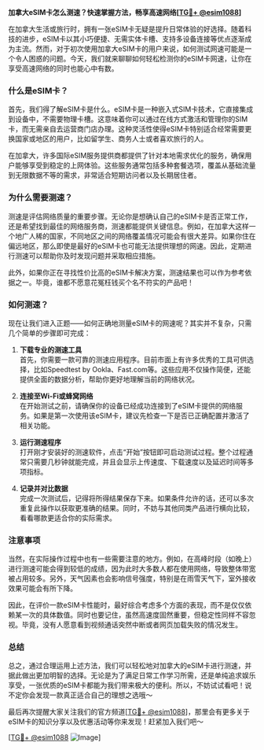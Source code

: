 **加拿大eSIM卡怎么测速？快速掌握方法，畅享高速网络[[TG💪+ @esim1088](https://t.me/s/esim1088)]**

在加拿大生活或旅行时，拥有一张eSIM卡无疑是提升日常体验的好选择。随着科技的进步，eSIM卡以其小巧便捷、无需实体卡槽、支持多设备连接等优点逐渐成为主流。然而，对于初次使用加拿大eSIM卡的用户来说，如何测试网速可能是一个令人困惑的问题。今天，我们就来聊聊如何轻松检测你的eSIM卡网速，让你在享受高速网络的同时也能心中有数。

### 什么是eSIM卡？

首先，我们得了解eSIM卡是什么。eSIM卡是一种嵌入式SIM卡技术，它直接集成到设备中，不需要物理卡槽。这意味着你可以通过在线方式激活和管理你的SIM卡，而无需亲自去运营商门店办理。这种灵活性使得eSIM卡特别适合经常需要更换国家或地区的用户，比如留学生、商务人士或者喜欢旅行的人。

在加拿大，许多国际eSIM服务提供商都提供了针对本地需求优化的服务，确保用户能够享受到稳定的上网体验。这些服务通常包括多种套餐选项，覆盖从基础流量到无限数据不等的需求，非常适合短期访问者以及长期居住者。

### 为什么需要测速？

测速是评估网络质量的重要步骤。无论你是想确认自己的eSIM卡是否正常工作，还是希望找到最佳的网络服务商，测速都能提供关键信息。例如，在加拿大这样一个地广人稀的国家，不同地区之间的网络覆盖情况可能会有很大差异。如果你住在偏远地区，那么即使是最好的eSIM卡也可能无法提供理想的网速。因此，定期进行测速可以帮助你及时发现问题并采取相应措施。

此外，如果你正在寻找性价比高的eSIM卡解决方案，测速结果也可以作为参考依据之一。毕竟，谁都不愿意花冤枉钱买个名不符实的产品吧！

### 如何测速？

现在让我们进入正题——如何正确地测量eSIM卡的网速呢？其实并不复杂，只需几个简单的步骤即可完成：

1. **下载专业的测速工具**  
   首先，你需要一款可靠的测速应用程序。目前市面上有许多优秀的工具可供选择，比如Speedtest by Ookla、Fast.com等。这些应用不仅操作简便，还能提供全面的数据分析，帮助你更好地理解当前的网络状况。

2. **连接至Wi-Fi或蜂窝网络**  
   在开始测试之前，请确保你的设备已经成功连接到了eSIM卡提供的网络服务。如果是第一次使用该eSIM卡，建议先检查一下是否已正确配置并激活了相关功能。

3. **运行测速程序**  
   打开刚才安装好的测速软件，点击“开始”按钮即可启动测试过程。整个过程通常只需要几秒钟就能完成，并且会显示上传速度、下载速度以及延迟时间等多项指标。

4. **记录并对比数据**  
   完成一次测试后，记得将所得结果保存下来。如果条件允许的话，还可以多次重复此操作以获取更准确的结果。同时，不妨与其他同类产品进行横向比较，看看哪款更适合你的实际需求。

### 注意事项

当然，在实际操作过程中也有一些需要注意的地方。例如，在高峰时段（如晚上）进行测速可能会得到较低的成绩，因为此时大多数人都在使用网络，导致整体带宽被占用较多。另外，天气因素也会影响信号强度，特别是在雨雪天气下，室外接收效果可能会有所下降。

因此，在评价一款eSIM卡性能时，最好综合考虑多个方面的表现，而不是仅仅依赖某一次的具体数值。同时也要记住，虽然高速度固然重要，但稳定性同样不容忽视。毕竟，没有人愿意看到视频通话突然中断或者网页加载失败的情况发生。

### 总结

总之，通过合理运用上述方法，我们可以轻松地对加拿大的eSIM卡进行测速，并据此做出更加明智的选择。无论是为了满足日常工作学习所需，还是单纯追求娱乐享受，一张优质的eSIM卡都能为我们带来极大的便利。所以，不妨试试看吧！说不定你会发现一款真正适合自己的理想之选哦～

最后再次提醒大家关注我们的官方频道[[TG💪+ @esim1088](https://t.me/s/esim1088)]，那里会有更多关于eSIM卡的知识分享以及优惠活动等你来发现！赶紧加入我们吧～  

[[TG💪+ @esim1088](https://t.me/s/esim1088) ![Image](https://i.postimg.cc/4NQfJmqS/Snipaste-2025-05-13-00-14-12.png)]